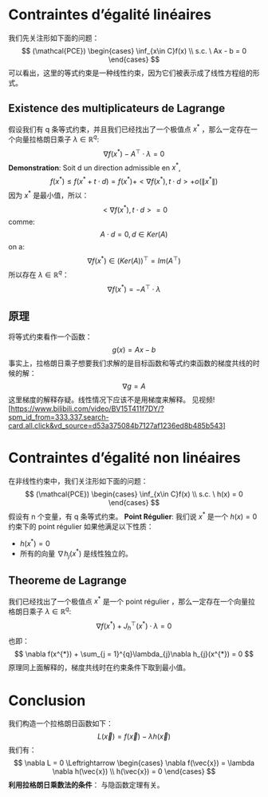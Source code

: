 # Contraintes d’égalité linéaires
我们先关注形如下面的问题：
$$
(\mathcal{PCE})
\begin{cases}
\inf_{x\in C}f(x) \\
s.c. \ Ax - b = 0
\end{cases}
$$
可以看出，这里的等式约束是一种线性约束，因为它们被表示成了线性方程组的形式。
## Existence des multiplicateurs de Lagrange
假设我们有 q 条等式约束，并且我们已经找出了一个极值点 $x^{*}$ ，那么一定存在一个向量拉格朗日乘子 $\lambda \in \mathbb{R}^{q}$:
$$
\nabla f(x^{*}) - A^{\top} \cdot \lambda = 0
$$
**Demonstration**:
Soit d un direction admissible en $x^{*}$,
$$
f(x^{*}) \le f(x^{*} + t\cdot d) = f(x^{*}) + <\nabla f(x^{*}),t\cdot d> + o(\|x^{*}\|)
$$
因为 $x^{*}$ 是最小值，所以：
$$
<\nabla f(x^{*}),t\cdot d> = 0
$$
comme:
$$
A \cdot d = 0, d\in Ker(A)
$$
on a:
$$
\nabla f(x^{*}) \in (Ker(A))^{\top} = Im(A^{\top})
$$
所以存在 $\lambda \in \mathbb{R}^{q}$：
$$
\nabla f(x^{*}) = -A^{\top}\cdot \lambda
$$
## 原理
将等式约束看作一个函数：
$$
g(x) = Ax - b
$$
事实上，拉格朗日乘子想要我们求解的是目标函数和等式约束函数的梯度共线的时候的解：
$$
\nabla g = A 
$$
	这里梯度的解释存疑。线性情况下应该不是用梯度来解释。
见视频![https://www.bilibili.com/video/BV15T411f7DY/?spm_id_from=333.337.search-card.all.click&vd_source=d53a375084b7127af1236ed8b485b543]
# Contraintes d’égalité non linéaires
在非线性约束中，我们关注形如下面的问题：
$$
(\mathcal{PCE})
\begin{cases}
\inf_{x\in C}f(x) \\
s.c. \ h(x) = 0
\end{cases}
$$
假设有 n 个变量，有 q 条等式约束。
**Point Régulier**:
我们说 $x^{*}$ 是一个 $h(x) = 0$ 约束下的 point régulier 如果他满足以下性质：
- $h(x^{*}) = 0$
- 所有的向量 $\nabla h_{j}(x^{*})$ 是线性独立的。
## Theoreme de Lagrange
我们已经找出了一个极值点 $x^{*}$ 是一个 point régulier ，那么一定存在一个向量拉格朗日乘子 $\lambda \in \mathbb{R}^{q}$:
$$
\nabla f(x^{*}) + J_{h}^{\top}(x^{*}) \cdot \lambda = 0
$$
也即：
$$
\nabla f(x^{*}) + \sum_{j = 1}^{q}\lambda_{j}\nabla h_{j}(x^{*}) = 0
$$
原理同上面解释的，梯度共线时在约束条件下取到最小值。
# Conclusion
我们构造一个拉格朗日函数如下：
$$
L(\vec{x}) = f(\vec{x}) - \lambda h(\vec{x})
$$
我们有：
$$
\nabla L = 0 \Leftrightarrow 
\begin{cases}
\nabla f(\vec{x}) = \lambda \nabla h(\vec{x}) \\
h(\vec{x}) = 0
\end{cases}
$$
**利用拉格朗日乘数法的条件**：
与隐函数定理有关。